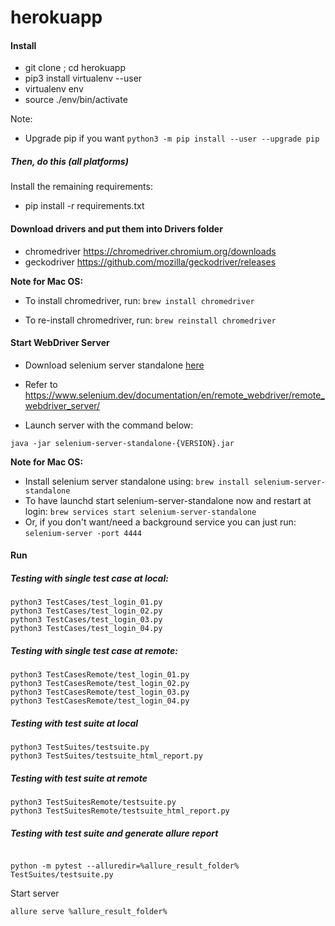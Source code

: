 herokuapp
================


#### Install

* git clone <this repo>; cd herokuapp
* pip3 install virtualenv --user
* virtualenv env
* source ./env/bin/activate

Note:

- Upgrade pip if you want `python3 -m pip install --user --upgrade pip`

##### Then, do this (all platforms)

Install the remaining requirements:

* pip install -r requirements.txt

#### Download drivers and put them into Drivers folder

- chromedriver https://chromedriver.chromium.org/downloads
- geckodriver https://github.com/mozilla/geckodriver/releases

**Note for Mac OS:**

- To install chromedriver, run:
  `brew install chromedriver`
  
- To re-install chromedriver, run:
  `brew reinstall chromedriver`

#### Start WebDriver Server

- Download selenium server standalone [here](https://www.selenium.dev/downloads/)

- Refer to https://www.selenium.dev/documentation/en/remote_webdriver/remote_webdriver_server/

- Launch server with the command below:
```
java -jar selenium-server-standalone-{VERSION}.jar
```

**Note for Mac OS:**

- Install selenium server standalone using: `brew install selenium-server-standalone`
- To have launchd start selenium-server-standalone now and restart at login:
  `brew services start selenium-server-standalone`
- Or, if you don't want/need a background service you can just run:
  `selenium-server -port 4444`

#### Run

##### Testing with single test case at local:

```
python3 TestCases/test_login_01.py
python3 TestCases/test_login_02.py
python3 TestCases/test_login_03.py
python3 TestCases/test_login_04.py
```

##### Testing with single test case at remote:

```
python3 TestCasesRemote/test_login_01.py
python3 TestCasesRemote/test_login_02.py
python3 TestCasesRemote/test_login_03.py
python3 TestCasesRemote/test_login_04.py
```

##### Testing with test suite at local

```
python3 TestSuites/testsuite.py
python3 TestSuites/testsuite_html_report.py
```

##### Testing with test suite at remote

```
python3 TestSuitesRemote/testsuite.py
python3 TestSuitesRemote/testsuite_html_report.py
```

##### Testing with test suite and generate allure report

```

python -m pytest --alluredir=%allure_result_folder% TestSuites/testsuite.py
```


Start server

```
allure serve %allure_result_folder%
```
